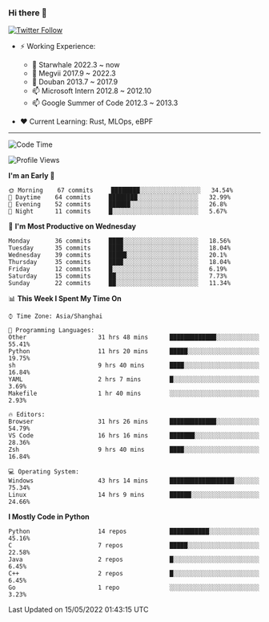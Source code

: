 ### Hi there 👋

[![Twitter Follow](https://img.shields.io/twitter/follow/tianweidut?style=social)](https://twitter.com/tianweidut)

- ⚡ Working Experience:
  - 🔭 Starwhale 2022.3 ~ now
  - 🌱 Megvii 2017.9 ~ 2022.3
  - 🌱 Douban 2013.7 ~ 2017.9
  - 📫 Microsoft Intern 2012.8 ~ 2012.10
  - 📫 Google Summer of Code 2012.3 ~ 2013.3

- ❤️ Current Learning: Rust, MLOps, eBPF

---
<!--START_SECTION:waka-->
![Code Time](http://img.shields.io/badge/Code%20Time-0%20secs-blue)

![Profile Views](http://img.shields.io/badge/Profile%20Views-93-blue)

**I'm an Early 🐤** 

```text
🌞 Morning    67 commits     ████████░░░░░░░░░░░░░░░░░   34.54% 
🌆 Daytime    64 commits     ████████░░░░░░░░░░░░░░░░░   32.99% 
🌃 Evening    52 commits     ██████░░░░░░░░░░░░░░░░░░░   26.8% 
🌙 Night      11 commits     █░░░░░░░░░░░░░░░░░░░░░░░░   5.67%

```
📅 **I'm Most Productive on Wednesday** 

```text
Monday       36 commits     ████░░░░░░░░░░░░░░░░░░░░░   18.56% 
Tuesday      35 commits     ████░░░░░░░░░░░░░░░░░░░░░   18.04% 
Wednesday    39 commits     █████░░░░░░░░░░░░░░░░░░░░   20.1% 
Thursday     35 commits     ████░░░░░░░░░░░░░░░░░░░░░   18.04% 
Friday       12 commits     █░░░░░░░░░░░░░░░░░░░░░░░░   6.19% 
Saturday     15 commits     ██░░░░░░░░░░░░░░░░░░░░░░░   7.73% 
Sunday       22 commits     ██░░░░░░░░░░░░░░░░░░░░░░░   11.34%

```


📊 **This Week I Spent My Time On** 

```text
⌚︎ Time Zone: Asia/Shanghai

💬 Programming Languages: 
Other                    31 hrs 48 mins      █████████████░░░░░░░░░░░░   55.41% 
Python                   11 hrs 20 mins      █████░░░░░░░░░░░░░░░░░░░░   19.75% 
sh                       9 hrs 40 mins       ████░░░░░░░░░░░░░░░░░░░░░   16.84% 
YAML                     2 hrs 7 mins        █░░░░░░░░░░░░░░░░░░░░░░░░   3.69% 
Makefile                 1 hr 40 mins        ░░░░░░░░░░░░░░░░░░░░░░░░░   2.93%

🔥 Editors: 
Browser                  31 hrs 26 mins      █████████████░░░░░░░░░░░░   54.79% 
VS Code                  16 hrs 16 mins      ███████░░░░░░░░░░░░░░░░░░   28.36% 
Zsh                      9 hrs 40 mins       ████░░░░░░░░░░░░░░░░░░░░░   16.84%

💻 Operating System: 
Windows                  43 hrs 14 mins      ██████████████████░░░░░░░   75.34% 
Linux                    14 hrs 9 mins       ██████░░░░░░░░░░░░░░░░░░░   24.66%

```

**I Mostly Code in Python** 

```text
Python                   14 repos            ███████████░░░░░░░░░░░░░░   45.16% 
C                        7 repos             █████░░░░░░░░░░░░░░░░░░░░   22.58% 
Java                     2 repos             █░░░░░░░░░░░░░░░░░░░░░░░░   6.45% 
C++                      2 repos             █░░░░░░░░░░░░░░░░░░░░░░░░   6.45% 
Go                       1 repo              ░░░░░░░░░░░░░░░░░░░░░░░░░   3.23%

```



 Last Updated on 15/05/2022 01:43:15 UTC
<!--END_SECTION:waka-->